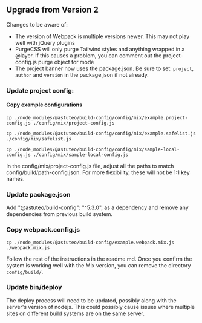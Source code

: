 ## Upgrade from Version 2

Changes to be aware of:
- The version of Webpack is multiple versions newer. This may not play well with jQuery plugins
- PurgeCSS will only purge Tailwind styles and anything wrapped in a @layer. If this causes a problem, you can comment out the project-config.js purge object for mode
- The project banner now uses the package.json. Be sure to set: `project`, `author` and `version` in the package.json if not already.

### Update project config:
#### Copy example configurations

`cp ./node_modules/@astuteo/build-config/config/mix/example.project-config.js ./config/mix/project-config.js`

`cp ./node_modules/@astuteo/build-config/config/mix/example.safelist.js ./config/mix/safelist.js`

`cp ./node_modules/@astuteo/build-config/config/mix/sample-local-config.js ./config/mix/sample-local-config.js`

In the config/mix/project-config.js file, adjust all the paths to match config/build/path-config.json. For more flexibility, these will not be 1:1 key names.

### Update package.json
Add "@astuteo/build-config": "^5.3.0", as a dependency and remove any dependencies from previous build system.


### Copy webpack.config.js 

`cp ./node_modules/@astuteo/build-config/example.webpack.mix.js ./webpack.mix.js`


Follow the rest of the instructions in the readme.md. Once you confirm the system is working well with the Mix version, you can remove the directory `config/build/`.

### Update bin/deploy
The deploy process will need to be updated, possibly along with the server's version of nodejs. This could possibly cause issues where multiple sites on different build systems are on the same server.
